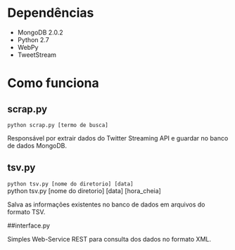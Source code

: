 # Dependências

* MongoDB 2.0.2
* Python 2.7
* WebPy 
* TweetStream

# Como funciona

## scrap.py
`python scrap.py [termo de busca]`

Responsável por extrair dados do Twitter Streaming API e guardar no banco de dados MongoDB.

## tsv.py
`python tsv.py [nome do diretorio] [data]                                                                           
`python tsv.py [nome do diretorio] [data] [hora_cheia]

Salva as informações existentes no banco de dados em arquivos do formato TSV.

##interface.py

Simples Web-Service REST para consulta dos dados no formato XML.

